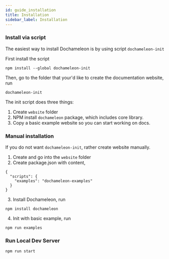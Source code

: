 ```yaml
---
id: guide_installation
title: Installation
sidebar_label: Installation
---
```


### Install via script

The easiest way to install Dochameleon is by using script `dochameleon-init`

First install the script

```
npm install --global dochameleon-init
```

Then, go to the folder that your'd like to create the documentation website, run

```
dochameleon-init
```

The init script does three things:

1. Create `website` folder
2. NPM install `dochameleon` package, which includes core library.
3. Copy a basic example website so you can start working on docs.

### Manual installation

If you do not want `dochameleon-init`, rather create website manually.

1. Create and go into the `website` folder
2. Create package.json with content,
```
{
  "scripts": {
    "examples": "dochameleon-examples"
  }
}
```
3. Install Dochameleon, run
```
npm install dochameleon
```
4. Init with basic example, run
```
npm run examples
```

### Run Local Dev Server

```
npm run start
```
